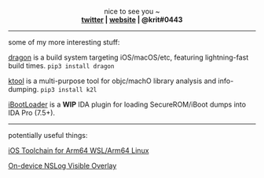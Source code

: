 

<p align="center">
  nice to see you ~
  <br>
  <strong>
    <a href="https://twitter.com/arm64e">twitter</a> | 
    <a href="https://krit.me/">website</a> | 
    @krit#0443 
  </strong>
</p>

---

some of my more interesting stuff:

[dragon](https://github.com/DragonBuild/dragon) is a build system targeting iOS/macOS/etc, featuring lightning-fast build times. `pip3 install dragon`

[ktool](https://github.com/kritantadev/ktool) is a multi-purpose tool for objc/machO library analysis and info-dumping. `pip3 install k2l`

[iBootLoader](https://github.com/KritantaDev/iBootLoader) is a **WIP** IDA plugin for loading SecureROM/iBoot dumps into IDA Pro (7.5+).

---

potentially useful things:

[iOS Toolchain for Arm64 WSL/Arm64 Linux](https://github.com/KritantaDev/llvm-project-1/releases/tag/10.0.0-arm64)

[On-device NSLog Visible Overlay](https://github.com/KritantaDev/log-overlay)


